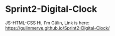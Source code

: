 # Sprint2-Digital-Clock
JS-HTML-CSS
Hi, I'm Gülin,
Link is here:
https://gulinmerve.github.io/Sprint2-Digital-Clock/
